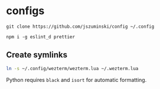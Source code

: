 # configs

```
git clone https://github.com/jszuminski/config ~/.config

npm i -g eslint_d prettier
```

## Create symlinks

```bash
ln -s ~/.config/wezterm/wezterm.lua ~/.wezterm.lua
```

Python requires `black` and `isort` for automatic formatting.

